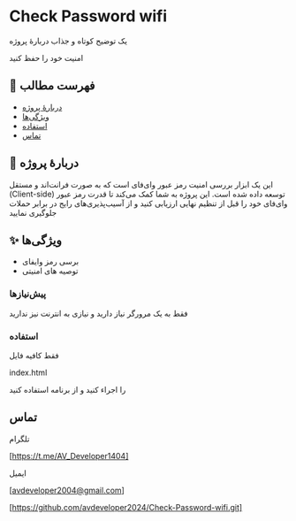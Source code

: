 # Check Password wifi

یک توضیح کوتاه و جذاب دربارهٔ پروژه

امنیت خود را حفظ کنید
## 📖 فهرست مطالب

- [دربارهٔ پروژه](#-دربارهٔ-پروژه)
- [ویژگی‌ها](#-ویژگی‌ها)
- [استفاده](#-استفاده)
- [تماس](#-تماس)

## 🚀 دربارهٔ پروژه

این یک ابزار بررسی امنیت رمز عبور وای‌فای است که به صورت فرانت‌اند و مستقل (Client-side) توسعه داده شده است. این پروژه به شما کمک می‌کند تا قدرت رمز عبور وای‌فای خود را قبل از تنظیم نهایی ارزیابی کنید و از آسیب‌پذیری‌های رایج در برابر حملات جلوگیری نمایید

## ✨ ویژگی‌ها

- برسی رمز وایفای
- توصیه های امنیتی

### پیش‌نیازها

فقط به یک مرورگر نیاز دارید و نیازی به انترنت نیز ندارید

### استفاده

فقط کافیه فایل 

index.html 

را اجراء کنید و از برنامه استفاده کنید

## تماس 

تلگرام

[https://t.me/AV_Developer1404]

ایمیل 

[avdeveloper2004@gmail.com]





[https://github.com/avdeveloper2024/Check-Password-wifi.git]